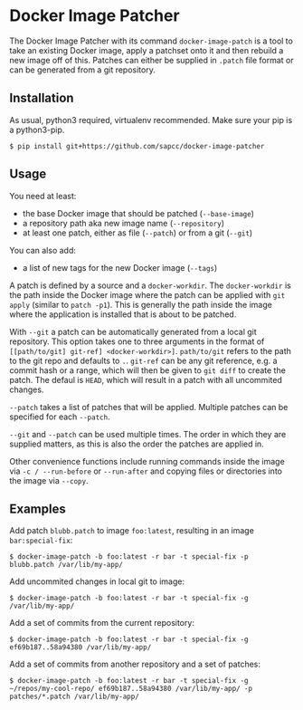 # Docker Image Patcher
The Docker Image Patcher with its command `docker-image-patch` is a tool to take an existing
Docker image, apply a patchset onto it and then rebuild a new image off of this. Patches can
either be supplied in `.patch` file format or can be generated from a git repository.

## Installation
As usual, python3 required, virtualenv recommended. Make sure your pip is a python3-pip.

```shell
$ pip install git+https://github.com/sapcc/docker-image-patcher
```

## Usage
You need at least:
 * the base Docker image that should be patched (`--base-image`)
 * a repository path aka new image name (`--repository`)
 * at least one patch, either as file (`--patch`) or from a git (`--git`)

You can also add:
 * a list of new tags for the new Docker image (`--tags`)

A patch is defined by a source and a `docker-workdir`. The `docker-workdir` is the path inside
the Docker image where the patch can be applied with `git apply` (similar to `patch -p1`). This is
generally the path inside the image where the application is installed that is about to be patched.

With `--git` a patch can be automatically generated from a local git repository. This option takes
one to three arguments in the format of `[[path/to/git] git-ref] <docker-workdir>]`. `path/to/git`
refers to the path to the git repo and defaults to `.`. `git-ref` can be any git reference, e.g. a
commit hash or a range, which will then be given to `git diff` to create the patch. The defaul is
`HEAD`, which will result in a patch with all uncommited changes.

`--patch` takes a list of patches that will be applied. Multiple patches can be specified for each
`--patch`.

`--git` and `--patch` can be used multiple times. The order in which they are supplied matters, as
this is also the order the patches are applied in.

Other convenience functions include running commands inside the image via `-c / --run-before` or
`--run-after` and copying files or directories into the image via `--copy`.

## Examples
Add patch `blubb.patch` to image `foo:latest`, resulting in an image `bar:special-fix`:
```shell
$ docker-image-patch -b foo:latest -r bar -t special-fix -p blubb.patch /var/lib/my-app/
```

Add uncommited changes in local git to image:
```shell
$ docker-image-patch -b foo:latest -r bar -t special-fix -g /var/lib/my-app/
```

Add a set of commits from the current repository:
```shell
$ docker-image-patch -b foo:latest -r bar -t special-fix -g ef69b187..58a94380 /var/lib/my-app/
```

Add a set of commits from another repository and a set of patches:
```shell
$ docker-image-patch -b foo:latest -r bar -t special-fix -g ~/repos/my-cool-repo/ ef69b187..58a94380 /var/lib/my-app/ -p patches/*.patch /var/lib/my-app/
```

